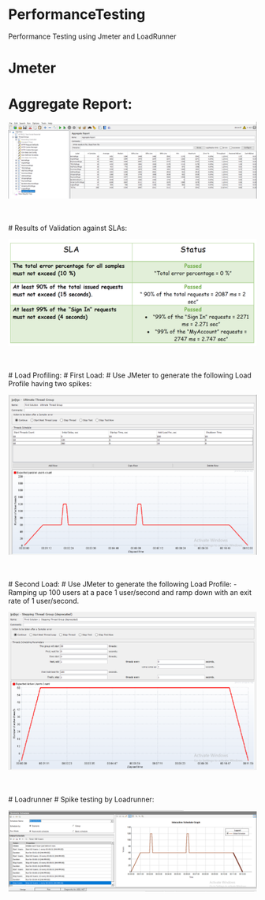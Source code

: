 # PerformanceTesting
Performance Testing using Jmeter and LoadRunner
<br/>
# Jmeter
# Aggregate Report:
<p align="center">
  <img src=https://github.com/Mariumashraf/PerformanceTesting/blob/main/automation%20practice%20project%20JMeter/JMeter_Assignment/aggregate%20report.PNG>
</p>

<br/>
<br/>
# Results of Validation against SLAs:
<br/>
<p align="center">
  <img src=https://github.com/Mariumashraf/PerformanceTesting/blob/main/automation%20practice%20project%20JMeter/JMeter_Assignment/result.PNG>
</p>


<br/>
<br/>
# Load Profiling:
# First Load:
# Use JMeter to generate the following Load Profile having two spikes:
<br/>
<p align="center">
  <img src=https://github.com/Mariumashraf/PerformanceTesting/blob/main/automation%20practice%20project%20JMeter/twospikes.PNG>
</p>

<br/>
<br/>
# Second Load:
# Use JMeter to generate the following Load Profile:
- Ramping up 100 users at a pace 1 user/second and ramp down with an exit rate of 1 user/second.
<br/>
<p align="center">
  <img src=https://github.com/Mariumashraf/PerformanceTesting/blob/main/automation%20practice%20project%20JMeter/firstLoad.PNG>
</p>
<br/>
<br/>
# Loadrunner
# Spike testing by Loadrunner:
<br/>
<p align="center">
  <img src=https://github.com/Mariumashraf/PerformanceTesting/blob/main/flight%20reservation%20project%20loadRunner/Spike-MariamAshraf.PNG>
</p>



